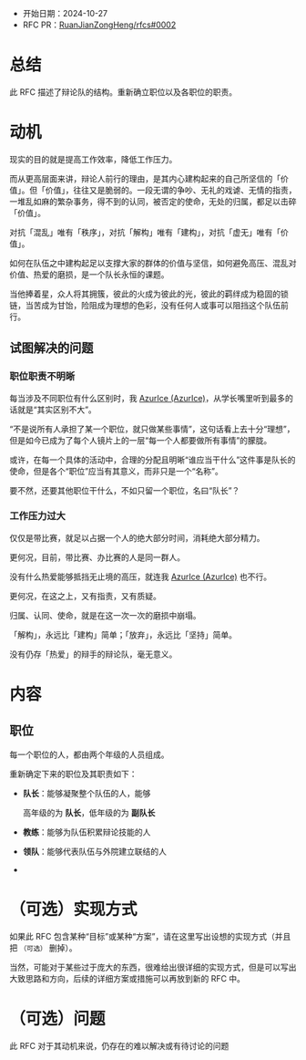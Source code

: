 - 开始日期：2024-10-27
- RFC PR：[RuanJianZongHeng/rfcs#0002](https://github.com/RuanJianZongHeng/rfcs/pull/0002)

# 总结
此 RFC 描述了辩论队的结构。重新确立职位以及各职位的职责。

# 动机

现实的目的就是提高工作效率，降低工作压力。

而从更高层面来讲，辩论人前行的理由，是其内心建构起来的自己所坚信的「价值」。但「价值」，往往又是脆弱的。一段无谓的争吵、无礼的戏谑、无情的指责，一堆乱如麻的繁杂事务，得不到的认同，被否定的使命，无处的归属，都足以击碎「价值」。

对抗「混乱」唯有「秩序」，对抗「解构」唯有「建构」，对抗「虚无」唯有「价值」。

如何在队伍之中建构起足以支撑大家的群体的价值与坚信，如何避免高压、混乱对价值、热爱的磨损，是一个队长永恒的课题。

当他捧着星，众人将其拥簇，彼此的火成为彼此的光，彼此的羁绊成为稳固的锁链，当苦成为甘饴，险阻成为理想的色彩，没有任何人或事可以阻挡这个队伍前行。

## 试图解决的问题

### 职位职责不明晰

每当涉及不同职位有什么区别时，我 [AzurIce (AzurIce)](https://github.com/AzurIce)，从学长嘴里听到最多的话就是“其实区别不大”。

“不是说所有人承担了某一个职位，就只做某些事情”，这句话看上去十分“理想”，但是如今已成为了每个人镜片上的一层“每一个人都要做所有事情”的朦胧。

或许，在每一个具体的活动中，合理的分配且明晰“谁应当干什么”这件事是队长的使命，但是各个“职位”应当有其意义，而非只是一个“名称”。

要不然，还要其他职位干什么，不如只留一个职位，名曰“队长”？

### 工作压力过大

仅仅是带比赛，就足以占据一个人的绝大部分时间，消耗绝大部分精力。

更何况，目前，带比赛、办比赛的人是同一群人。

没有什么热爱能够抵挡无止境的高压，就连我 [AzurIce (AzurIce)](https://github.com/AzurIce) 也不行。

更何况，在这之上，又有指责，又有质疑。

归属、认同、使命，就是在这一次一次的磨损中崩塌。

「解构」，永远比「建构」简单；「放弃」，永远比「坚持」简单。

没有仍存「热爱」的辩手的辩论队，毫无意义。

# 内容

## 职位

每一个职位的人，都由两个年级的人员组成。

重新确定下来的职位及其职责如下：

- **队长**：能够凝聚整个队伍的人，能够

    高年级的为 **队长**，低年级的为 **副队长**

- **教练**：能够为队伍积累辩论技能的人

- **领队**：能够代表队伍与外院建立联结的人

- 

# （可选）实现方式

如果此 RFC 包含某种“目标”或某种“方案”，请在这里写出设想的实现方式（并且把 `（可选）` 删掉）。

当然，可能对于某些过于庞大的东西，很难给出很详细的实现方式，但是可以写出大致思路和方向，后续的详细方案或措施可以再放到新的 RFC 中。

# （可选）问题

此 RFC 对于其动机来说，仍存在的难以解决或有待讨论的问题